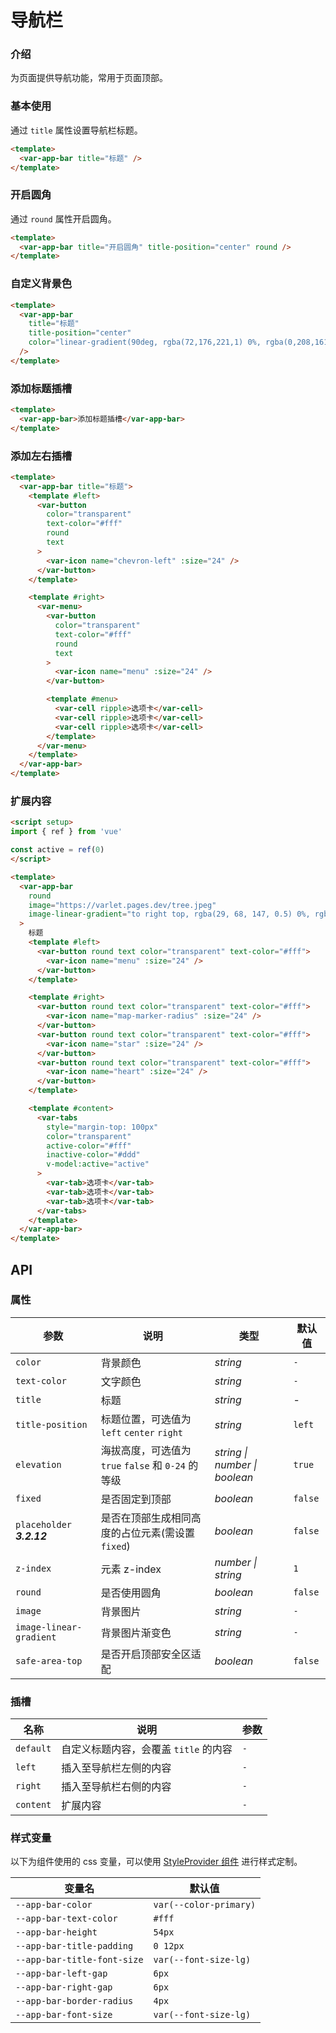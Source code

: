 # 导航栏

### 介绍

为页面提供导航功能，常用于页面顶部。

### 基本使用

通过 `title` 属性设置导航栏标题。

```html
<template>
  <var-app-bar title="标题" />
</template>
```

### 开启圆角

通过 `round` 属性开启圆角。

```html
<template>
  <var-app-bar title="开启圆角" title-position="center" round />
</template>
```

### 自定义背景色

```html
<template>
  <var-app-bar
    title="标题" 
    title-position="center" 
    color="linear-gradient(90deg, rgba(72,176,221,1) 0%, rgba(0,208,161,1) 100%)"
  />
</template>
```

### 添加标题插槽

```html
<template>
  <var-app-bar>添加标题插槽</var-app-bar>
</template>
```

### 添加左右插槽

```html
<template>
  <var-app-bar title="标题">
    <template #left>
      <var-button
        color="transparent"
        text-color="#fff"
        round
        text
      >
        <var-icon name="chevron-left" :size="24" />
      </var-button>
    </template>

    <template #right>
      <var-menu>
        <var-button
          color="transparent"
          text-color="#fff"
          round
          text
        >
          <var-icon name="menu" :size="24" />
        </var-button>

        <template #menu>
          <var-cell ripple>选项卡</var-cell>
          <var-cell ripple>选项卡</var-cell>
          <var-cell ripple>选项卡</var-cell>
        </template>
      </var-menu>
    </template>
  </var-app-bar>
</template>
```

### 扩展内容

```html
<script setup>
import { ref } from 'vue'

const active = ref(0)
</script>

<template>
  <var-app-bar
    round
    image="https://varlet.pages.dev/tree.jpeg"
    image-linear-gradient="to right top, rgba(29, 68, 147, 0.5) 0%, rgba(74, 198, 170, 0.9) 100%"
  >
    标题
    <template #left>
      <var-button round text color="transparent" text-color="#fff">
        <var-icon name="menu" :size="24" />
      </var-button>
    </template>

    <template #right>
      <var-button round text color="transparent" text-color="#fff">
        <var-icon name="map-marker-radius" :size="24" />
      </var-button>
      <var-button round text color="transparent" text-color="#fff">
        <var-icon name="star" :size="24" />
      </var-button>
      <var-button round text color="transparent" text-color="#fff">
        <var-icon name="heart" :size="24" />
      </var-button>
    </template>

    <template #content>
      <var-tabs
        style="margin-top: 100px"
        color="transparent"
        active-color="#fff"
        inactive-color="#ddd"
        v-model:active="active"
      >
        <var-tab>选项卡</var-tab>
        <var-tab>选项卡</var-tab>
        <var-tab>选项卡</var-tab>
      </var-tabs>
    </template>
  </var-app-bar>
</template>
```

## API

### 属性

| 参数               | 说明                                | 类型 | 默认值     |
|------------------|-----------------------------------| ---- |---------|
| `color`          | 背景颜色                              | _string_ | `-`     |
| `text-color`     | 文字颜色                              | _string_ | `-`     |
| `title`          | 标题                                | _string_ | -       |
| `title-position` | 标题位置，可选值为 `left` `center` `right` | _string_ | `left`  |
| `elevation` | 海拔高度，可选值为 `true` `false` 和 `0-24` 的等级 | _string \| number \| boolean_|   `true`    |
| `fixed`          | 是否固定到顶部                            | _boolean_ | `false` |
| `placeholder`  ***3.2.12***   | 是否在顶部生成相同高度的占位元素(需设置 `fixed`)  | _boolean_ | `false` |
| `z-index`          | 元素 z-index                            | _number \| string_ | `1` |
| `round`          | 是否使用圆角                            | _boolean_ | `false` |
| `image`          | 背景图片                            | _string_ | `-` |
| `image-linear-gradient` | 背景图片渐变色 | _string_ | `-` |
| `safe-area-top` | 是否开启顶部安全区适配 | _boolean_ | `false` |

### 插槽

| 名称 | 说明 | 参数 |
| ---- | ---- | ----|
| `default` | 自定义标题内容，会覆盖 `title` 的内容 | `-` |
| `left` | 插入至导航栏左侧的内容 | `-` |
| `right` | 插入至导航栏右侧的内容 | `-` |
| `content` | 扩展内容 | `-` |

### 样式变量

以下为组件使用的 css 变量，可以使用 [StyleProvider 组件](#/zh-CN/style-provider) 进行样式定制。

| 变量名                       | 默认值 |
|---------------------------| --- |
| `--app-bar-color`         | `var(--color-primary)` |
| `--app-bar-text-color`    | `#fff` |
| `--app-bar-height`        | `54px` |
| `--app-bar-title-padding` | `0 12px` |
| `--app-bar-title-font-size` | `var(--font-size-lg)` |
| `--app-bar-left-gap`      | `6px` |
| `--app-bar-right-gap`     | `6px` |
| `--app-bar-border-radius` | `4px` |
| `--app-bar-font-size` | `var(--font-size-lg)` |
